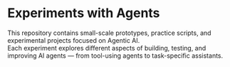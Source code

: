 # Experiments with Agents

This repository contains small-scale prototypes, practice scripts, and experimental projects focused on Agentic AI.  
Each experiment explores different aspects of building, testing, and improving AI agents — from tool-using agents to task-specific assistants.
